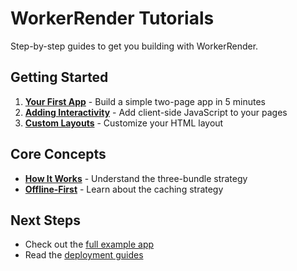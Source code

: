 # WorkerRender Tutorials

Step-by-step guides to get you building with WorkerRender.

## Getting Started

1. **[Your First App](./01-your-first-app.md)** - Build a simple two-page app in 5 minutes
2. **[Adding Interactivity](./02-adding-interactivity.md)** - Add client-side JavaScript to your pages
3. **[Custom Layouts](./03-custom-layouts.md)** - Customize your HTML layout

## Core Concepts

- **[How It Works](../HOW_IT_WORKS.md)** - Understand the three-bundle strategy
- **[Offline-First](./offline-first.md)** - Learn about the caching strategy

## Next Steps

- Check out the [full example app](../examples/basic)
- Read the [deployment guides](../tutorials/platforms/)
